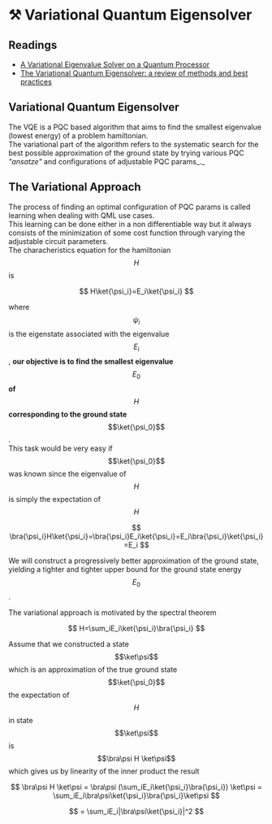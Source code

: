 # ⚒ Variational Quantum Eigensolver

## Readings

* [A Variational Eigenvalue Solver on a Quantum Processor](https://arxiv.org/abs/1304.3061)
* [The Variational Quantum Eigensolver: a review of methods and best practices](https://arxiv.org/abs/2111.05176)

## Variational Quantum Eigensolver

The VQE is a PQC based algorithm that aims to find the smallest eigenvalue (lowest energy) of a problem hamiltonian.\
The variational part of the algorithm refers to the systematic search for the best possible approximation of the ground state by trying various PQC _"ansatze"_ and configurations of adjustable PQC params_._&#x20;

## The Variational Approach

The process of finding an optimal configuration of PQC params is called learning when dealing with QML use cases.\
This learning can be done either in a non differentiable way but it always consists of the minimization of some cost function through varying the adjustable circuit parameters.\
The characheristics equation for the hamiltonian $$H$$ is&#x20;

$$
H\ket{\psi_i}=E_i\ket{\psi_i}
$$

where $$\psi_i$$ is the eigenstate associated with the eigenvalue $$E_i$$, **our objective is to find the smallest eigenvalue** $$E_0$$ **of** $$H$$ **corresponding to the ground state**  $$\ket{\psi_0}$$.\
This task would be very easy if $$\ket{\psi_0}$$ was known since the eigenvalue of $$H$$ is simply the expectation of $$H$$

$$
\bra{\psi_i}H\ket{\psi_i}=\bra{\psi_i}E_i\ket{\psi_i}=E_i\bra{\psi_i}\ket{\psi_i}=E_i
$$

We will construct a progressively better approximation of the ground state, yielding a tighter and tighter upper bound for the ground state energy $$E_0$$.

The variational approach is motivated by the spectral theorem

$$
H=\sum_iE_i\ket{\psi_i}\bra{\psi_i}
$$

Assume that we constructed a state $$\ket\psi$$ which is an approximation of the true ground state $$\ket{\psi_0}$$ the expectation of $$H$$ in state $$\ket\psi$$ is $$\bra\psi H \ket\psi$$ which gives us by linearity of the inner product the result

$$
\bra\psi H \ket\psi = \bra\psi (\sum_iE_i\ket{\psi_i}\bra{\psi_i}) \ket\psi = \sum_iE_i\bra\psi\ket{\psi_i}\bra{\psi_i}\ket\psi
$$

$$
= \sum_iE_i|\bra\psi\ket{\psi_i}|^2
$$
